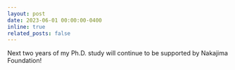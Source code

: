```yaml
---
layout: post
date: 2023-06-01 00:00:00-0400
inline: true
related_posts: false
---
```

Next two years of my Ph.D. study will continue to be supported by Nakajima Foundation!
